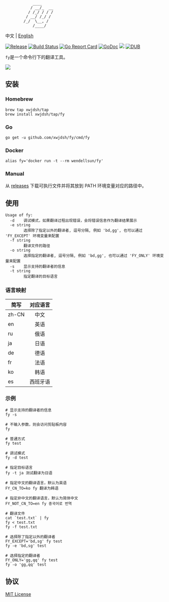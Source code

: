 ```
            ____
           / __/_  __
          / /_/ / / /
         / __/ /_/ /
        /_/  \__, /
            /____/
```
中文 | [English](https://github.com/xwjdsh/fy/blob/master/README_EN.md)

[![Release](https://img.shields.io/github/release/xwjdsh/fy.svg?style=flat-square)](https://github.com/xwjdsh/fy/releases/latest)
[![Build Status](https://travis-ci.org/xwjdsh/fy.svg?branch=master)](https://travis-ci.org/xwjdsh/fy)
[![Go Report Card](https://goreportcard.com/badge/github.com/xwjdsh/fy)](https://goreportcard.com/report/github.com/xwjdsh/fy)
[![GoDoc](https://godoc.org/github.com/xwjdsh/fy?status.svg)](https://godoc.org/github.com/xwjdsh/fy)
[![](https://images.microbadger.com/badges/image/wendellsun/fy.svg)](https://microbadger.com/images/wendellsun/fy)
[![DUB](https://img.shields.io/dub/l/vibe-d.svg)](https://github.com/xwjdsh/fy/blob/master/LICENSE)

`fy`是一个命令行下的翻译工具。

![](https://raw.githubusercontent.com/xwjdsh/fy/master/screenshot/fy.gif)
## 安装
### Homebrew
```
brew tap xwjdsh/tap
brew install xwjdsh/tap/fy
```
### Go
```
go get -u github.com/xwjdsh/fy/cmd/fy
```
### Docker
```
alias fy='docker run -t --rm wendellsun/fy'
```
### Manual
从 [releases](https://github.com/xwjdsh/fy/releases) 下载可执行文件并将其放到 PATH 环境变量对应的路径中。

## 使用
```
Usage of fy:
  -d    调试模式，如果翻译过程出现错误，会将错误信息作为翻译结果展示
  -e string
        选择除了指定以外的翻译者, 逗号分隔, 例如 'bd,gg', 也可以通过 'FY_EXCEPT' 环境变量来配置
  -f string
        翻译文件的路径
  -o string
        选择指定的翻译者, 逗号分隔, 例如 'bd,gg', 也可以通过 'FY_ONLY' 环境变量来配置
  -s    显示支持的翻译者的信息
  -t string   
        指定翻译的目标语言
```

### 语言映射

| 简写 | 对应语言 | 
| - | :-: | 
| zh-CN | 中文 | 
| en | 英语 | 
| ru | 俄语 | 
| ja | 日语 | 
| de | 德语 | 
| fr | 法语 | 
| ko | 韩语 | 
| es | 西班牙语 | 

### 示例
```shell
# 显示支持的翻译者的信息
fy -s

# 不输入参数，则会访问剪贴板内容
fy

# 普通方式
fy test

# 调试模式
fy -d test

# 指定目标语言
fy -t ja 测试翻译为日语

# 指定中文的翻译语言，默认为英语
FY_CN_TO=ko fy 翻译为韩语

# 指定非中文的翻译语言，默认为简体中文
FY_NOT_CN_TO=en fy 중국어로 번역

# 翻译文件
cat `test.txt` | fy
fy < test.txt
fy -f test.txt

# 选择除了指定以外的翻译者
FY_EXCEPT='bd,sg' fy test
fy -e 'bd,sg' test

# 选择指定的翻译者
FY_ONLY='gg,qq' fy test
fy -o 'gg,qq' test
```

## 协议
[MIT License](https://github.com/xwjdsh/fy/blob/master/LICENSE)
